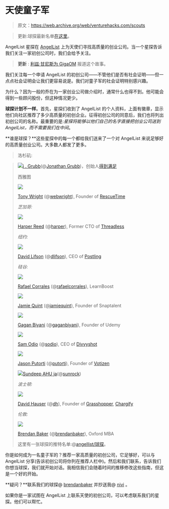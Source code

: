 # 天使童子军

> 原文：<https://web.archive.org/web/venturehacks.com/scouts>

> 更新:球探最新名单[在这里](https://web.archive.org/web/20221006045136/http://angel.co/scouts)。

AngelList 星探在 [AngelList](https://web.archive.org/web/20221006045136/http://angel.co/) 上为天使们寻找高质量的创业公司。当一个星探告诉我们关注一家初创公司时，我们会给予关注。

> **更新** : [利兹·甘尼斯为 GigaOM](https://web.archive.org/web/20221006045136/http://gigaom.com/2010/08/31/angellist-designates-scouts-to-refer-new-startup-deals/) 报道这个故事。

我们关注每一个申请 AngelList 的初创公司——不管他们是否有社会证明——但一点点社会证明会让我们更容易说是。我们对童子军的社会证明特别感兴趣。

为什么？因为一般的乔在为一家创业公司做介绍时，通常什么也得不到。他可能会得到一些顾问股份，但这种情况更少。

**球探计划不一样**。首先，星探们收到了 AngelList 的个人资料，上面有徽章，显示他们向社区推荐了多少高质量的初创企业。征得初创公司的同意后，我们也将列出初创公司的名称。最重要的是:*星探将能够以他们自己的名字直接把创业公司送到 AngelList，而不需要我们在中间*。

**谁是球探？**这些星探中的每一个都给我们送来了一个对 AngelList 来说足够好的高质量创业公司。大多数人都发了更多。

> 洛杉矶:

> [![](img/1bed50888b08d8d1fad832a24f598368.png)](https://web.archive.org/web/20221006045136/http://jonathangrubb.com/)[j . Grubb](https://web.archive.org/web/20221006045136/http://jonathangrubb.com/)(@[Jonathan Grubb](https://web.archive.org/web/20221006045136/http://twitter.com/jonathangrubb))，创始人[得到满足](https://web.archive.org/web/20221006045136/http://getsatisfaction.com/)
> 
> 西雅图
> 
> ![](img/1a067fa1e980b9946c1ca7ffa3f05690.png)
> 
> [Tony Wright](https://web.archive.org/web/20221006045136/http://www.tonywright.com/) (@[webwright](https://web.archive.org/web/20221006045136/http://twitter.com/webwright)), Founder of [RescueTime](https://web.archive.org/web/20221006045136/http://www.rescuetime.com/)
> 
> *芝加哥:*
> 
> ![](img/88421ab7a8f22ffc1231b65c929c3b3d.png)
> 
> [Harper Reed](https://web.archive.org/web/20221006045136/http://www.nata2.org/) (@[harper](https://web.archive.org/web/20221006045136/http://twitter.com/harper)), Former CTO of [Threadless](https://web.archive.org/web/20221006045136/http://www.threadless.com/)
> 
> *纽约:*
> 
> ![](img/d36e5d47f13dd4ff30faff33b9263c4b.png)
> 
> [David Lifson](https://web.archive.org/web/20221006045136/http://caterpillarcowboy.com/) (@[dlifson](https://web.archive.org/web/20221006045136/http://twitter.com/dlifson)), CEO of [Postling](https://web.archive.org/web/20221006045136/http://www.postling.com/)
> 
> *硅谷:*
> 
> ![](img/3ac608455e21895148e696f535df3afd.png)
> 
> [Rafael Corrales](https://web.archive.org/web/20221006045136/http://blog.rafaelcorrales.com/) (@[rafaelcorrales](https://web.archive.org/web/20221006045136/http://twitter.com/rafaelcorrales)), LearnBoost
> 
> ![](img/39704ae7bfb555ab6ea9a99d81a1df2c.png)
> 
> [Jamie Quint](https://web.archive.org/web/20221006045136/http://jamiequint.com/) (@[jamiequint](https://web.archive.org/web/20221006045136/http://twitter.com/jamiequint)), Founder of Snaptalent
> 
> ![](img/1159e632b86d5588bc45a99256d40807.png)
> 
> [Gagan Biyani](https://web.archive.org/web/20221006045136/http://www.udemy.com/u/gaganbiyani/) (@[gaganbiyani](https://web.archive.org/web/20221006045136/http://twitter.com/gaganbiyani)), Founder of Udemy
> 
> ![](img/3b557c8c9d7f13893f60d25be81aa0f5.png)
> 
> [Sam Odio](https://web.archive.org/web/20221006045136/http://sam.bluwiki.com/blog/) (@[sodio](https://web.archive.org/web/20221006045136/http://twitter.com/sodio)), CEO of [Divvyshot](https://web.archive.org/web/20221006045136/http://www.divvyshot.com/)
> 
> ![](img/15ed9daf9aa73a0839820b5286ce40e5.png)
> 
> [Jason Putorti](https://web.archive.org/web/20221006045136/http://jasonputorti.com/) (@[putorti](https://web.archive.org/web/20221006045136/http://twitter.com/putorti)), Founder of [Votizen](https://web.archive.org/web/20221006045136/http://votizen.com/)
> 
> [![](img/4a2cd279e76aa69509b5dfaa6b847c51.png)](https://web.archive.org/web/20221006045136/http://www.sundeepahuja.com/)[Sundeep AHU ja](https://web.archive.org/web/20221006045136/http://www.sundeepahuja.com/)(@[sunrock](https://web.archive.org/web/20221006045136/http://twitter.com/sunrock))
> 
> *波士顿:*
> 
> ![](img/a5d7eb9faf6c639a203b40df9a74ce19.png)
> 
> [David Hauser](https://web.archive.org/web/20221006045136/http://davidhauser.com/MINDdrift/) (@[dh](https://web.archive.org/web/20221006045136/http://twitter.com/dh)), Founder of [Grasshopper](https://web.archive.org/web/20221006045136/http://www.grasshopper.com/), [Chargify](https://web.archive.org/web/20221006045136/http://chargify.com/)
> 
> *伦敦:*
> 
> ![](img/96c5750914f978f4a8e6bffd19c1deec.png)
> 
> [Brendan Baker](https://web.archive.org/web/20221006045136/http://www.cashewman.com/) (@[brendanbaker](https://web.archive.org/web/20221006045136/http://twitter.com/brendanbaker)), Oxford MBA
> 
> 这里有一张球探的推特名单:@[angellist/球探](https://web.archive.org/web/20221006045136/http://twitter.com/angellist/scouts)。

你是如何成为一名童子军的？推荐一家高质量的初创公司，它足够好，可以与 AngelList 分享(告诉初创公司将你列在推荐人栏中)。然后和我们联系，告诉我们你想当球探，我们就开始对话。我相信我们会随着时间的推移修改这些指南，但这是一个好的开始。

**疑问？**联系我们的球探@ [brendanbaker](https://web.archive.org/web/20221006045136/http://twitter.com/brendanbaker) 并抄送我@ [nivi](https://web.archive.org/web/20221006045136/http://twitter.com/nivi) 。

如果你是一家试图在 AngelList 上联系天使的初创公司，可以考虑联系我们的星探。他们可以帮忙。